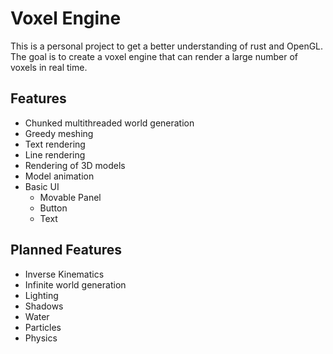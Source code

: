 # Voxel Engine
This is a personal project to get a better understanding of rust and OpenGL. The goal is to create a voxel engine that can
render a large number of voxels in real time.

## Features
- Chunked multithreaded world generation
- Greedy meshing
- Text rendering
- Line rendering
- Rendering of 3D models
- Model animation
- Basic UI
    - Movable Panel
    - Button
    - Text

## Planned Features
- Inverse Kinematics
- Infinite world generation
- Lighting
- Shadows
- Water
- Particles
- Physics
